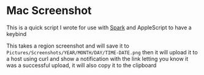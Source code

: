 # Mac Screenshot

This is a quick script I wrote for use with [Spark](https://www.shadowlab.org/softwares/spark.php) and AppleScript to have a keybind

This takes a region screenshot and will save it to `Pictures/Screenshots/YEAR/MONTH/DAY/TIME-DATE.png` then it will upload it to a host using curl and show a notification with the link letting you know it was a successful upload, it will also copy it to the clipboard
